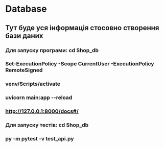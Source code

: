# Database

## Тут буде уся інформація стосовно створення бази даних

### Для запуску програми: cd Shop_db
### Set-ExecutionPolicy -Scope CurrentUser -ExecutionPolicy RemoteSigned
### venv/Scripts/activate
### uvicorn main:app --reload
### http://127.0.0.1:8000/docs#/
### Для запуску тестів: cd Shop_db
### py -m pytest -v test_api.py